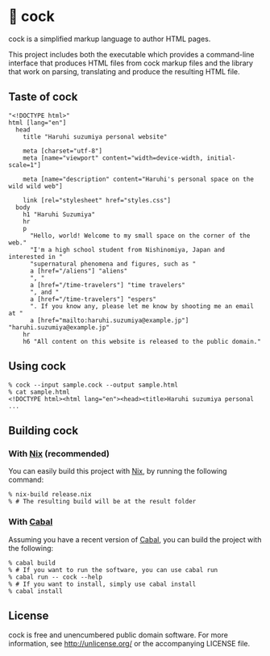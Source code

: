 # 🐔 cock

cock is a simplified markup language to author HTML pages.

This project includes both the executable which provides a
command-line interface that produces HTML files from cock markup files
and the library that work on parsing, translating and produce the
resulting HTML file.

## Taste of cock

```cock
"<!DOCTYPE html>"
html [lang="en"]
  head
    title "Haruhi suzumiya personal website"

    meta [charset="utf-8"]
    meta [name="viewport" content="width=device-width, initial-scale=1"]

    meta [name="description" content="Haruhi's personal space on the wild wild web"]

    link [rel="stylesheet" href="styles.css"]
  body
    h1 "Haruhi Suzumiya"
    hr
    p
      "Hello, world! Welcome to my small space on the corner of the web."
      "I'm a high school student from Nishinomiya, Japan and interested in "
      "supernatural phenomena and figures, such as "
      a [href="/aliens"] "aliens"
      ", "
      a [href="/time-travelers"] "time travelers"
      ", and "
      a [href="/time-travelers"] "espers"
      ". If you know any, please let me know by shooting me an email at "
      a [href="mailto:haruhi.suzumiya@example.jp"] "haruhi.suzumiya@example.jp"
    hr
    h6 "All content on this website is released to the public domain."
```

## Using cock

```console
% cock --input sample.cock --output sample.html
% cat sample.html
<!DOCTYPE html><html lang="en"><head><title>Haruhi suzumiya personal
...
```

## Building cock

### With [Nix] (recommended)

You can easily build this project with [Nix], by running the following command:

```console
% nix-build release.nix
% # The resulting build will be at the result folder
```

### With [Cabal]

Assuming you have a recent version of [Cabal], you can build the project with the following:

```console
% cabal build
% # If you want to run the software, you can use cabal run
% cabal run -- cock --help
% # If you want to install, simply use cabal install
% cabal install
```

## License

cock is free and unencumbered public domain software. For more
information, see http://unlicense.org/ or the accompanying LICENSE
file.

[Nix]: https://nixos.org/nix
[Cabal]: https://www.haskell.org/cabal/
[Unlicense]: https://unlicense.org/
